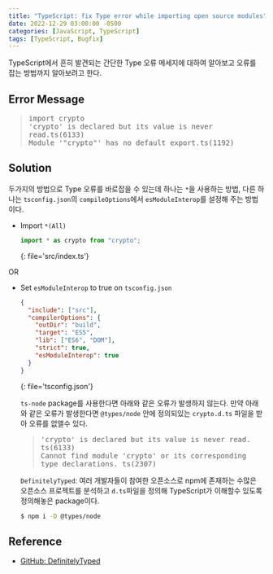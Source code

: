 ```yaml
---
title: "TypeScript: fix Type error while importing open source modules"
date: 2022-12-29 03:00:00 -0500
categories: [JavaScript, TypeScript]
tags: [TypeScript, Bugfix]
---
```


<style type='text/css'>
blockquote pre {
  overflow: auto !important;
  overflow-wrap: anywhere !important;
  white-space: pre-wrap;
}
[class*="keyword"] {
  color: #14A7CD;
}
[class*="classname"] {
  color: #E5E50E;
}
[class*="err_b"] {
  color: #F14B4C;
  font-weight: 600;
}
[class*="err_r"] {
  color: #DA6A6A;
}
[class*="ERROR"] {
  color: #000000;
  font-weight: 600;
  background-color: #A3231F;
}
[class*="FAIL"] {
  color: #F0F0F0;
  font-weight: 600;
  background-color: #CD3131;
}
</style>

TypeScript에서 흔히 발견되는 간단한 Type 오류 메세지에 대하여 알아보고 오류를 잡는 방법까지 알아보려고 한다.

## Error Message

> <pre>
> import crypto
> 'crypto' is declared but its value is never read.ts(6133)
> Module '"crypto"' has no default export.ts(1192)
> </pre>

## Solution

두가지의 방법으로 Type 오류를 바로잡을 수 있는데 하나는 `*`을 사용하는 방법, 다른 하나는 `tsconfig.json`의 `compileOptions`에서 `esModuleInterop`를 설정해 주는 방법이다.

- Import `*(All)`

  ```ts
  import * as crypto from "crypto";
  ```
  {: file='src/index.ts'}

OR

- Set `esModuleInterop` to true on `tsconfig.json`

  ```json
  {
    "include": ["src"],
    "compilerOptions": {
      "outDir": "build",
      "target": "ES5",
      "lib": ["ES6", "DOM"],
      "strict": true,
      "esModuleInterop": true
    }
  }
  ```
  {: file='tsconfig.json'}

  `ts-node` package를 사용한다면 아래와 같은 오류가 발생하지 않는다. 만약 아래와 같은 오류가 발생한다면 `@types/node` 안에 정의되있는 `crypto.d.ts` 파일을 받아 오류를 없앨수 있다.

  > <pre>
  > 'crypto' is declared but its value is never read. ts(6133)
  > Cannot find module 'crypto' or its corresponding type declarations. ts(2307)
  > </pre>

  `DefinitelyTyped`: 여러 개발자들이 참여한 오픈소스로 npm에 존재하는 수많은 오픈소스 프로젝트를 분석하고 `d.ts`파일을 정의해 TypeScript가 이해할수 있도록 정의해놓은 package이다.

  ```sh
  $ npm i -D @types/node
  ```

## Reference

- [GitHub: DefinitelyTyped](https://github.com/DefinitelyTyped/DefinitelyTyped)
